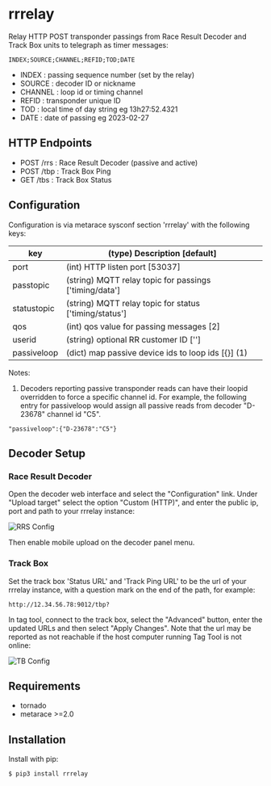 # rrrelay

Relay HTTP POST transponder passings from Race Result Decoder
and Track Box units to telegraph as timer messages:

	INDEX;SOURCE;CHANNEL;REFID;TOD;DATE

   - INDEX : passing sequence number (set by the relay)
   - SOURCE : decoder ID or nickname
   - CHANNEL : loop id or timing channel
   - REFID : transponder unique ID
   - TOD : local time of day string eg 13h27:52.4321
   - DATE : date of passing  eg 2023-02-27


## HTTP Endpoints

   - POST /rrs : Race Result Decoder (passive and active)
   - POST /tbp : Track Box Ping
   - GET /tbs : Track Box Status


## Configuration

Configuration is via metarace sysconf section 'rrrelay' with the
following keys:

key		|	(type) Description [default]
---		|	---
port		|	(int) HTTP listen port [53037]
passtopic	|	(string) MQTT relay topic for passings ['timing/data']
statustopic	|	(string) MQTT relay topic for status ['timing/status']
qos		|	(int) qos value for passing messages [2]
userid		|	(string) optional RR customer ID ['']
passiveloop	|	(dict) map passive device ids to loop ids [{}] (1)

Notes:

   1. Decoders reporting passive transponder reads can have their loopid
      overridden to force a specific channel id. For example, the following
      entry for passiveloop would assign all passive reads from decoder
      "D-23678" channel id "C5".

	"passiveloop":{"D-23678":"C5"}


## Decoder Setup

### Race Result Decoder

Open the decoder web interface and select the "Configuration" link.
Under "Upload target" select the option "Custom (HTTP)",
and enter the public ip, port and path to your rrrelay instance:

![RRS Config](rrs_config.png "RRS Config")

Then enable mobile upload on the decoder panel menu.

### Track Box

Set the track box 'Status URL' and 'Track Ping URL' to be the
url of your rrrelay instance, with a question mark on the end
of the path, for example:

	http://12.34.56.78:9012/tbp?

In tag tool, connect to the track box, select the "Advanced" button,
enter the updated URLs and then select "Apply Changes".
Note that the url may be reported as not reachable if the
host computer running Tag Tool is not online:

![TB Config](tb_config.png "TB Config")



## Requirements

   - tornado
   - metarace >=2.0

## Installation

Install with pip:

	$ pip3 install rrrelay

